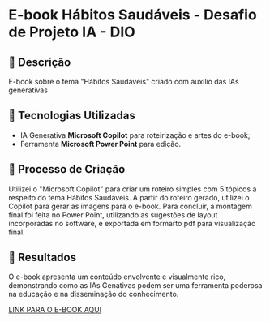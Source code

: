 # E-book Hábitos Saudáveis - Desafio de Projeto IA - DIO

## 📒 Descrição
E-book sobre o tema "Hábitos Saudáveis" criado com auxílio das IAs generativas

## 🤖 Tecnologias Utilizadas
- IA Generativa **Microsoft Copilot** para roteirização e artes do e-book;
- Ferramenta **Microsoft Power Point** para edição.

## 🧐 Processo de Criação
Utilizei o "Microsoft Copilot" para criar um roteiro simples com 5 tópicos a respeito do tema Hábitos Saudáveis. A partir do roteiro gerado, utilizei o Copilot para gerar as imagens para o e-book. Para concluir, a montagem final foi feita no Power Point, utilizando as sugestões de layout incorporadas no software, e exportada em formarto pdf para visualização final.

## 🚀 Resultados
O e-book apresenta um conteúdo envolvente e visualmente rico, demonstrando como as IAs Genativas podem ser uma ferramenta poderosa na educação e na disseminação do conhecimento.

[LINK PARA O E-BOOK AQUI]()
